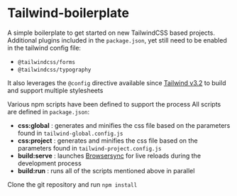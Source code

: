# Tailwind-boilerplate

A simple boilerplate to get started on new TailwindCSS based projects. Additional plugins included in the `package.json`, yet still need to be enabled in the tailwind config file:
* `@tailwindcss/forms`
* `@tailwindcss/typography`

It also leverages the `@config` directive available since [Tailwind v3.2](https://tailwindcss.com/blog/tailwindcss-v3-2#multiple-config-files-in-one-project-using-config) to build and support multiple stylesheets

Various npm scripts have been defined to support the process
All scripts are defined in `package.json`:
* __css:global__ : generates and minifies the css file based on the parameters found in `tailwind-global.config.js`
* __css:project__ : generates and minifies the css file based on the parameters found in `tailwind-project.config.js`
* __build:serve__ : launches [Browsersync](https://browsersync.io/) for live reloads during the development process
* __build:run__ : runs all of the scripts mentioned above in parallel


Clone the git repository and run `npm install`